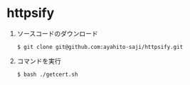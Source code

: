 # httpsify

1.  ソースコードのダウンロード
    ```
    $ git clone git@github.com:ayahito-saji/httpsify.git
    ```

1.  コマンドを実行
    ```
    $ bash ./getcert.sh
    ```